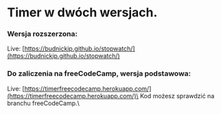 # Timer w dwóch wersjach.


### Wersja rozszerzona:

Live: [https://budnickip.github.io/stopwatch/](https://budnickip.github.io/stopwatch/)

### Do zaliczenia na freeCodeCamp, wersja podstawowa:

Live: [https://timerfreecodecamp.herokuapp.com/](https://timerfreecodecamp.herokuapp.com/)\
Kod możesz sprawdzić na branchu freeCodeCamp.\

